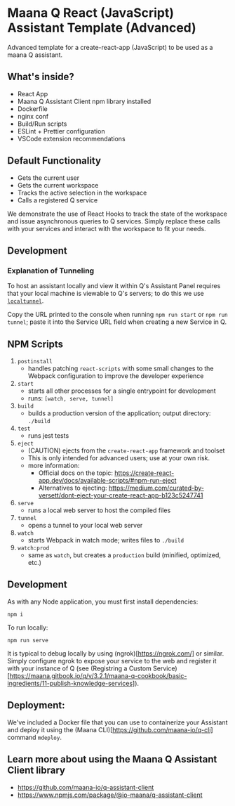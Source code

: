 # Maana Q React (JavaScript) Assistant Template (Advanced)

Advanced template for a create-react-app (JavaScript) to be used as a maana Q assistant.

## What's inside?

- React App
- Maana Q Assistant Client npm library installed
- Dockerfile
- nginx conf
- Build/Run scripts
- ESLint + Prettier configuration
- VSCode extension recommendations

## Default Functionality

- Gets the current user
- Gets the current workspace
- Tracks the active selection in the workspace
- Calls a registered Q service

We demonstrate the use of React Hooks to track the state of the workspace and issue asynchronous queries to Q services. Simply replace these calls with your services and interact with the workspace to fit your needs.

## Development



### Explanation of Tunneling

To host an assistant locally and view it within Q's Assistant Panel requires that your local machine is viewable to Q's servers; to do this we use [`localtunnel`](https://github.com/localtunnel/localtunnel).

Copy the URL printed to the console when running `npm run start` or `npm run tunnel`; paste it into the Service URL field when creating a new Service in Q.

## NPM Scripts

1. `postinstall`
    - handles patching `react-scripts` with some small changes to the Webpack configuration to improve the developer experience
1. `start`
    - starts all other processes for a single entrypoint for development
    - runs: `[watch, serve, tunnel]`
1. `build`
    - builds a production version of the application; output directory: `./build`
1. `test`
    - runs jest tests
1. `eject`
    - (CAUTION) ejects from the `create-react-app` framework and toolset
    - This is only intended for advanced users; use at your own risk.
    - more information:
      - Official docs on the topic: https://create-react-app.dev/docs/available-scripts/#npm-run-eject
      - Alternatives to ejecting: https://medium.com/curated-by-versett/dont-eject-your-create-react-app-b123c5247741
1. `serve`
    - runs a local web server to host the compiled files
1. `tunnel`
    - opens a tunnel to your local web server
1. `watch`
    - starts Webpack in watch mode; writes files to `./build`
1. `watch:prod`
    - same as `watch`, but creates a `production` build (minified, optimized, etc.)

## Development

As with any Node application, you must first install dependencies:

```
npm i
```

To run locally:

```
npm run serve
```

It is typical to debug locally by using (ngrok)[https://ngrok.com/] or similar. Simply configure ngrok to expose your service to the web and register it with your instance of Q (see (Registring a Custom Service)[https://maana.gitbook.io/q/v/3.2.1/maana-q-cookbook/basic-ingredients/11-publish-knowledge-services]).

## Deployment:

We've included a Docker file that you can use to containerize your Assistant and deploy it using the (Maana CLI)[https://github.com/maana-io/q-cli] command `mdeploy`.

## Learn more about using the Maana Q Assistant Client library

- https://github.com/maana-io/q-assistant-client
- https://www.npmjs.com/package/@io-maana/q-assistant-client
